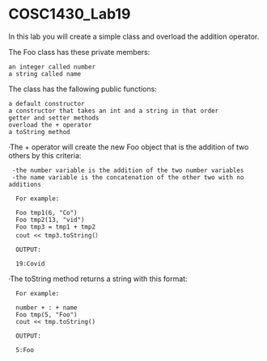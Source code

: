 # COSC1430_Lab19

In this lab you will create a simple class and overload the addition operator.

The Foo class has these private members:

    an integer called number
    a string called name

The class has the fallowing public functions:

    a default constructor
    a constructor that takes an int and a string in that order
    getter and setter methods
    overload the + operator
    a toString method
    
·The + operator will create the new Foo object that is the addition of two others by this criteria:
    
     -the number variable is the addition of the two number variables
     -the name variable is the concatenation of the other two with no additions
        
      For example:

      Foo tmp1(6, "Co")
      Foo tmp2(13, "vid")
      Foo tmp3 = tmp1 + tmp2
      cout << tmp3.toString(）
      
      OUTPUT:

      19:Covid
      
·The toString method returns a string with this format:

      For example:

      number + : + name
      Foo tmp(5, "Foo")
      cout << tmp.toString()
     
      OUTPUT:
      
      5:Foo
